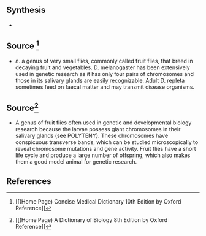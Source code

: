 ## Synthesis
- 
## Source [^1]
- $n$. a genus of very small flies, commonly called fruit flies, that breed in decaying fruit and vegetables. D. melanogaster has been extensively used in genetic research as it has only four pairs of chromosomes and those in its salivary glands are easily recognizable. Adult D. repleta sometimes feed on faecal matter and may transmit disease organisms.
## Source[^2]
- A genus of fruit flies often used in genetic and developmental biology research because the larvae possess giant chromosomes in their salivary glands (see POLYTENY). These chromosomes have conspicuous transverse bands, which can be studied microscopically to reveal chromosome mutations and gene activity. Fruit flies have a short life cycle and produce a large number of offspring, which also makes them a good model animal for genetic research.
## References

[^1]: [[(Home Page) Concise Medical Dictionary 10th Edition by Oxford Reference]]
[^2]: [[(Home Page) A Dictionary of Biology 8th Edition by Oxford Reference]]